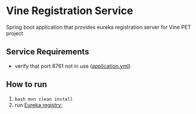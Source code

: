 
# Vine Registration Service

Spring boot application that provides eureka registration server for Vine PET project 

## Service Requirements

- verify that port 8761 not in use ([application.yml](src/main/resources/application.yml)) 

## How to run

1. ```bash mvn clean install```
3. run [Eureka registry](src/test/java/com/mentorship/vineregistrationservice/VineRegistrationServiceApplicationTests.java);
